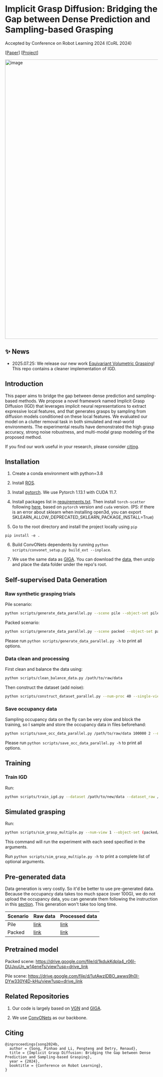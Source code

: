 # Implicit Grasp Diffusion: Bridging the Gap between Dense Prediction and Sampling-based Grasping
Accepted by Conference on Robot Learning 2024 (CoRL 2024)

[[Paper](https://proceedings.mlr.press/v270/song25b.html)] [[Project](https://renaud-detry.net/research/2022-kuleuven-neurobotics/)]

<img width="918" alt="image" src="https://github.com/user-attachments/assets/23850428-0d1a-4bab-a45c-b0c1dc272aa8">

## ✨ News
- 2025.07.25: We release our new work [Equivariant Volumetric Grasping](https://github.com/mousecpn/Equivariant-Volumetric-Grasping)! This repo contains a cleaner implementation of IGD.


## Introduction


This paper aims to bridge the gap between dense prediction and sampling-based methods. We propose a novel framework named Implicit Grasp Diffusion (IGD) that leverages implicit neural representations to extract expressive local features, and that generates grasps by sampling from diffusion models conditioned on these local features. We evaluated our model on a clutter removal task in both simulated and real-world environments. The experimental results have demonstrated the high grasp accuracy, strong noise robustness, and multi-modal grasp modeling of the proposed method.

If you find our work useful in your research, please consider [citing](#citing).

## Installation

1. Create a conda environment with python=3.8

2. Install [ROS](https://wiki.ros.org/ROS/Installation).

3. Install [pytorch](https://pytorch.org/get-started/previous-versions/). We use Pytorch 1.13.1 with CUDA 11.7.

4. Install packages list in [requirements.txt](requirements.txt). Then install `torch-scatter` following [here](https://github.com/rusty1s/pytorch_scatter), based on `pytorch` version and `cuda` version. (PS: if there is an error about sklearn when installing open3d, you can export SKLEARN_ALLOW_DEPRECATED_SKLEARN_PACKAGE_INSTALL=True)

5. Go to the root directory and install the project locally using `pip`

```
pip install -e .
```

6. Build ConvONets dependents by running `python scripts/convonet_setup.py build_ext --inplace`.

7. We use the same data as [GIGA](https://github.com/UT-Austin-RPL/GIGA.git). You can download the [data](https://utexas.box.com/s/h3ferwjhuzy6ja8bzcm3nu9xq1wkn94s), then unzip and place the data folder under the repo's root. 

## Self-supervised Data Generation

### Raw synthetic grasping trials

Pile scenario:

```bash
python scripts/generate_data_parallel.py --scene pile --object-set pile/train --num-grasps 4000000 --num-proc 40 --save-scene ./data/pile/data_pile_train_random_raw_4M
```

Packed scenario:
```bash
python scripts/generate_data_parallel.py --scene packed --object-set packed/train --num-grasps 4000000 --num-proc 40 --save-scene ./data/pile/data_packed_train_random_raw_4M
```

Please run `python scripts/generate_data_parallel.py -h` to print all options.

### Data clean and processing

First clean and balance the data using:

```bash
python scripts/clean_balance_data.py /path/to/raw/data
```

Then construct the dataset (add noise):

```bash
python scripts/construct_dataset_parallel.py --num-proc 40 --single-view --add-noise dex /path/to/raw/data /path/to/new/data
```

### Save occupancy data

Sampling occupancy data on the fly can be very slow and block the training, so I sample and store the occupancy data in files beforehand:

```bash
python scripts/save_occ_data_parallel.py /path/to/raw/data 100000 2 --num-proc 40
```

Please run `python scripts/save_occ_data_parallel.py -h` to print all options.


## Training

### Train IGD

Run:

```bash
python scripts/train_igd.py --dataset /path/to/new/data --dataset_raw /path/to/raw/data
```

## Simulated grasping

Run:

```bash
python scripts/sim_grasp_multiple.py --num-view 1 --object-set (packed/test | pile/test) --scene (packed ｜ pile) --num-rounds 100 --sideview --add-noise dex --force --best --model /path/to/model --type igd --result-path /path/to/result
```

This command will run the experiment with each seed specified in the arguments.

Run `python scripts/sim_grasp_multiple.py -h` to print a complete list of optional arguments.

## Pre-generated data

Data generation is very costly. So it'd be better to use pre-generated data. Because the occupancy data takes too much space (over 100G), we do not upload the occupancy data, you can generate them following the instruction in this [section](#save-occupancy-data). This generation won't take too long time.

| Scenario | Raw data | Processed data |
| ----------- | ----------- | ----------- |
| Pile | [link](https://utexas.box.com/s/w1abs6xfe8d2fo0h9k4bxsdgtnvuwprj) | [link](https://utexas.box.com/s/l3zpzlc1p6mtnu7ashiedasl2m3xrtg2) |
| Packed | [link](https://utexas.box.com/s/roaozwxiikr27rgeauxs3gsgpwry7gk7) | [link](https://utexas.box.com/s/h48jfsqq85gt9u5lvb82s5ft6k2hqdcn) |

## Pretrained model

Packed scene: https://drive.google.com/file/d/1kdukKdpIa4_r06l-DUJxuUn_w14eneTs/view?usp=drive_link

Pile scene: https://drive.google.com/file/d/1utAwzIDBO_awws9h0I-DYw330Y4D-kHu/view?usp=drive_link


## Related Repositories

1. Our code is largely based on [VGN](https://github.com/ethz-asl/vgn) and [GIGA](https://github.com/UT-Austin-RPL/GIGA.git).

2. We use [ConvONets](https://github.com/autonomousvision/convolutional_occupancy_networks) as our backbone.

## Citing
```
@inproceedings{song2024b,
  author = {Song, Pinhao and Li, Pengteng and Detry, Renaud},
  title = {Implicit Grasp Diffusion: Bridging the Gap between Dense Prediction and Sampling-based Grasping},
  year = {2024},
  booktitle = {Conference on Robot Learning},
}
```


